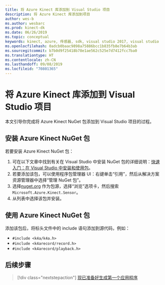 ```yaml
---
title: 将 Azure Kinect 库添加到 Visual Studio 项目
description: 将 Azure Kinect 库添加到项目
author: wes-b
ms.author: wesbarc
ms.prod: kinect-dk
ms.date: 06/26/2019
ms.topic: conceptual
keywords: kinect, azure, 传感器, sdk, visual studio 2017, visual studio 2019, nuget
ms.openlocfilehash: 0adcb0baac9898a75886bcc1b835fb8e7b64b3ab
ms.sourcegitcommit: b7b0d9f25418b78e1ae562c525e7d7412fcc7ba0
ms.translationtype: HT
ms.contentlocale: zh-CN
ms.lasthandoff: 09/08/2019
ms.locfileid: "70801365"
---
```

# <a name="add-azure-kinect-library-to-your-visual-studio-project"></a>将 Azure Kinect 库添加到 Visual Studio 项目

本文引导你完成将 Azure Kinect NuGet 包添加到 Visual Studio 项目的过程。

## <a name="install-azure-kinect-nuget-package"></a>安装 Azure Kinect NuGet 包

若要安装 Azure Kinect NuGet 包：

1. 可在以下文章中找到有关在 Visual Studio 中安装 NuGet 包的详细说明：[快速入门：在 Visual Studio 中安装和使用包](https://docs.microsoft.com/nuget/quickstart/install-and-use-a-package-in-visual-studio)。
2. 若要添加该包，可以使用程序包管理器 UI：右键单击“引用”，然后从解决方案资源管理器中选择“管理 NuGet 包”。
3. 选择[nuget.org](https://www.nuget.org) 作为包源，选择“浏览”选项卡，然后搜索 `Microsoft.Azure.Kinect.Sensor`。
4. 从列表中选择该包并安装。

## <a name="use-azure-kinect-nuget-package"></a>使用 Azure Kinect NuGet 包

添加该包后，将标头文件中的 include 语句添加到源代码，例如：

- `#include <k4a/k4a.h>`
- `#include <k4arecord/record.h>`
- `#include <k4arecord/playback.h>`

## <a name="next-steps"></a>后续步骤

> [!div class="nextstepaction"]
>[现已准备好生成第一个应用程序](build-first-app.md)
